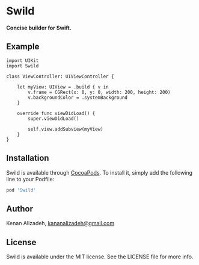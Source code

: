# Swild
**Concise builder for Swift.**

## Example

```
import UIKit
import Swild

class ViewController: UIViewController {

    let myView: UIView = .build { v in
        v.frame = CGRect(x: 0, y: 0, width: 200, height: 200)
        v.backgroundColor = .systemBackground
    }

    override func viewDidLoad() {
        super.viewDidLoad()

        self.view.addSubview(myView)
    }
}
```

## Installation

Swild is available through [CocoaPods](https://cocoapods.org). To install
it, simply add the following line to your Podfile:

```ruby
pod 'Swild'
```

## Author

Kenan Alizadeh, kananalizadeh@gmail.com

## License

Swild is available under the MIT license. See the LICENSE file for more info.
